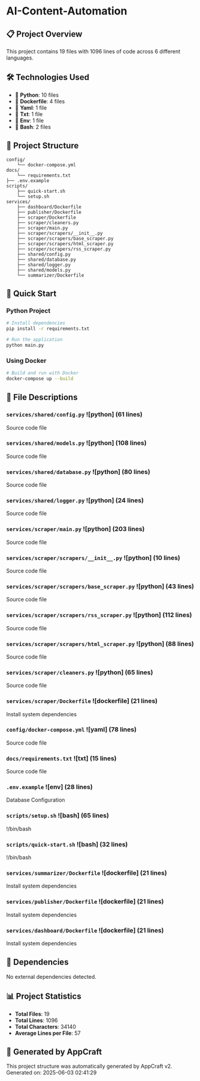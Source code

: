 # AI-Content-Automation

## 📋 Project Overview

This project contains 19 files with 1096 lines of code across 6 different languages.

## 🛠️ Technologies Used

- 🐍 **Python**: 10 files
- 📄 **Dockerfile**: 4 files
- 📄 **Yaml**: 1 file
- 📄 **Txt**: 1 file
- 📄 **Env**: 1 file
- 📄 **Bash**: 2 files

## 📁 Project Structure

```
config/
    └── docker-compose.yml
docs/
    └── requirements.txt
├── .env.example
scripts/
    ├── quick-start.sh
    └── setup.sh
services/
    ├── dashboard/Dockerfile
    ├── publisher/Dockerfile
    ├── scraper/Dockerfile
    ├── scraper/cleaners.py
    ├── scraper/main.py
    ├── scraper/scrapers/__init__.py
    ├── scraper/scrapers/base_scraper.py
    ├── scraper/scrapers/html_scraper.py
    ├── scraper/scrapers/rss_scraper.py
    ├── shared/config.py
    ├── shared/database.py
    ├── shared/logger.py
    ├── shared/models.py
    └── summarizer/Dockerfile
```

## 🚀 Quick Start

### Python Project

```bash
# Install dependencies
pip install -r requirements.txt

# Run the application
python main.py
```

### Using Docker

```bash
# Build and run with Docker
docker-compose up --build
```

## 📄 File Descriptions

### `services/shared/config.py` ![python] (61 lines)
Source code file

### `services/shared/models.py` ![python] (108 lines)
Source code file

### `services/shared/database.py` ![python] (80 lines)
Source code file

### `services/shared/logger.py` ![python] (24 lines)
Source code file

### `services/scraper/main.py` ![python] (203 lines)
Source code file

### `services/scraper/scrapers/__init__.py` ![python] (10 lines)
Source code file

### `services/scraper/scrapers/base_scraper.py` ![python] (43 lines)
Source code file

### `services/scraper/scrapers/rss_scraper.py` ![python] (112 lines)
Source code file

### `services/scraper/scrapers/html_scraper.py` ![python] (88 lines)
Source code file

### `services/scraper/cleaners.py` ![python] (65 lines)
Source code file

### `services/scraper/Dockerfile` ![dockerfile] (21 lines)
Install system dependencies

### `config/docker-compose.yml` ![yaml] (78 lines)
Source code file

### `docs/requirements.txt` ![txt] (15 lines)
Source code file

### `.env.example` ![env] (28 lines)
Database Configuration

### `scripts/setup.sh` ![bash] (65 lines)
!/bin/bash

### `scripts/quick-start.sh` ![bash] (32 lines)
!/bin/bash

### `services/summarizer/Dockerfile` ![dockerfile] (21 lines)
Install system dependencies

### `services/publisher/Dockerfile` ![dockerfile] (21 lines)
Install system dependencies

### `services/dashboard/Dockerfile` ![dockerfile] (21 lines)
Install system dependencies


## 🔗 Dependencies

No external dependencies detected.

## 📊 Project Statistics

- **Total Files**: 19
- **Total Lines**: 1096
- **Total Characters**: 34140
- **Average Lines per File**: 57

## 🤝 Generated by AppCraft

This project structure was automatically generated by AppCraft v2.
Generated on: 2025-06-03 02:41:29
